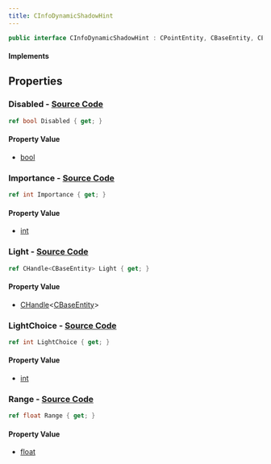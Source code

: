 ```yaml
---
title: CInfoDynamicShadowHint
---
```


```csharp
public interface CInfoDynamicShadowHint : CPointEntity, CBaseEntity, CEntityInstance, ISchemaClass<CEntityInstance>, ISchemaClass<CBaseEntity>, ISchemaClass<CPointEntity>, ISchemaClass<CInfoDynamicShadowHint>, ISchemaField, ISchemaClass, INativeHandle
```

#### Implements

## Properties

### **Disabled** - [Source Code](https://github.com/swiftly-solution/swiftlys2/blob/main/managed/src/SwiftlyS2.Generated/Schemas/Interfaces/CInfoDynamicShadowHint.cs#L16)

```csharp
ref bool Disabled { get; }
```

#### Property Value

- [bool](https://learn.microsoft.com/dotnet/api/system.boolean)

### **Importance** - [Source Code](https://github.com/swiftly-solution/swiftlys2/blob/main/managed/src/SwiftlyS2.Generated/Schemas/Interfaces/CInfoDynamicShadowHint.cs#L20)

```csharp
ref int Importance { get; }
```

#### Property Value

- [int](https://learn.microsoft.com/dotnet/api/system.int32)

### **Light** - [Source Code](https://github.com/swiftly-solution/swiftlys2/blob/main/managed/src/SwiftlyS2.Generated/Schemas/Interfaces/CInfoDynamicShadowHint.cs#L24)

```csharp
ref CHandle<CBaseEntity> Light { get; }
```

#### Property Value

- [CHandle](/docs/api/shared/natives/chandle-1)<[CBaseEntity](/docs/api/shared/schemadefinitions/cbaseentity)>

### **LightChoice** - [Source Code](https://github.com/swiftly-solution/swiftlys2/blob/main/managed/src/SwiftlyS2.Generated/Schemas/Interfaces/CInfoDynamicShadowHint.cs#L22)

```csharp
ref int LightChoice { get; }
```

#### Property Value

- [int](https://learn.microsoft.com/dotnet/api/system.int32)

### **Range** - [Source Code](https://github.com/swiftly-solution/swiftlys2/blob/main/managed/src/SwiftlyS2.Generated/Schemas/Interfaces/CInfoDynamicShadowHint.cs#L18)

```csharp
ref float Range { get; }
```

#### Property Value

- [float](https://learn.microsoft.com/dotnet/api/system.single)

